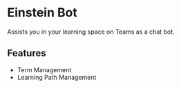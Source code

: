 # Einstein Bot

Assists you in your learning space on Teams as a chat bot.

## Features

- Term Management
- Learning Path Management
